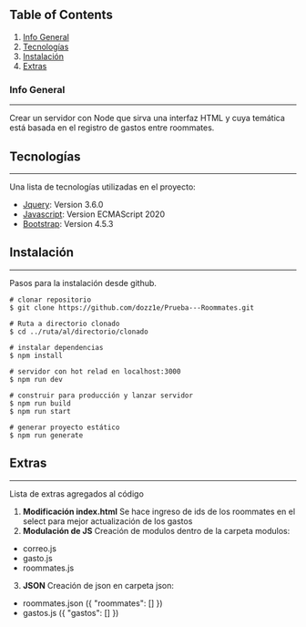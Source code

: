 ## Table of Contents

1. [Info General](#info-general)
2. [Tecnologías](#tecnologias)
3. [Instalación](#instalacion)
4. [Extras](#extras)

### Info General

---

Crear un servidor con Node que sirva una interfaz HTML y cuya temática está basada en el registro
de gastos entre roommates.

## Tecnologías

---

Una lista de tecnologías utilizadas en el proyecto:

- [Jquery](https://jquery.com): Version 3.6.0
- [Javascript](https://developer.mozilla.org/es/docs/Web/JavaScript): Version ECMAScript 2020
- [Bootstrap](https://example.com): Version 4.5.3

## Instalación

---

Pasos para la instalación desde github.

```
# clonar repositorio
$ git clone https://github.com/dozz1e/Prueba---Roommates.git

# Ruta a directorio clonado
$ cd ../ruta/al/directorio/clonado

# instalar dependencias
$ npm install

# servidor con hot relad en localhost:3000
$ npm run dev

# construir para producción y lanzar servidor
$ npm run build
$ npm run start

# generar proyecto estático
$ npm run generate
```

## Extras

---

Lista de extras agregados al código

1. **Modificación index.html**
   Se hace ingreso de ids de los roommates en el select para mejor actualización de los gastos
2. **Modulación de JS**
   Creación de modulos dentro de la carpeta modulos:

- correo.js
- gasto.js
- roommates.js

3. **JSON**
   Creación de json en carpeta json:

- roommates.json ({ "roommates": [] })
- gastos.js ({ "gastos": [] })
